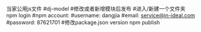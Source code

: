 当家公用js文件
#dj-model
#修改或者新增模块后发布
#进入/新建一个文件夹
npm login
#npm account:
#username: dangjia
#email: service@in-ideal.com
#password: 87621701
#修改package.json version
npm publish